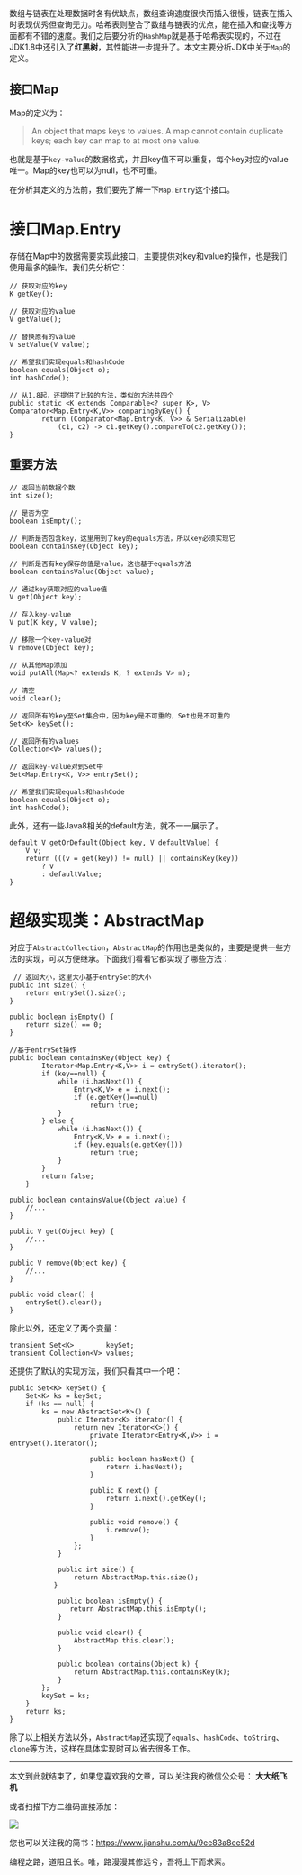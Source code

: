 数组与链表在处理数据时各有优缺点，数组查询速度很快而插入很慢，链表在插入时表现优秀但查询无力。哈希表则整合了数组与链表的优点，能在插入和查找等方面都有不错的速度。我们之后要分析的`HashMap`就是基于哈希表实现的，不过在JDK1.8中还引入了**红黑树**，其性能进一步提升了。本文主要分析JDK中关于`Map`的定义。

## 接口Map
Map的定义为：

> An object that maps keys to values.  A map cannot contain duplicate keys; each key can map to at most one value.

也就是基于`key-value`的数据格式，并且key值不可以重复，每个key对应的value唯一。Map的key也可以为null，也不可重。

在分析其定义的方法前，我们要先了解一下`Map.Entry`这个接口。

# 接口Map.Entry
存储在Map中的数据需要实现此接口，主要提供对key和value的操作，也是我们使用最多的操作。我们先分析它：

```
// 获取对应的key
K getKey();

// 获取对应的value
V getValue();

// 替换原有的value
V setValue(V value);

// 希望我们实现equals和hashCode
boolean equals(Object o);
int hashCode();

// 从1.8起，还提供了比较的方法，类似的方法共四个
public static <K extends Comparable<? super K>, V> Comparator<Map.Entry<K,V>> comparingByKey() {
        return (Comparator<Map.Entry<K, V>> & Serializable)
            (c1, c2) -> c1.getKey().compareTo(c2.getKey());
}
```

## 重要方法

```
// 返回当前数据个数
int size();

// 是否为空
boolean isEmpty();

// 判断是否包含key，这里用到了key的equals方法，所以key必须实现它
boolean containsKey(Object key);

// 判断是否有key保存的值是value，这也基于equals方法
boolean containsValue(Object value);

// 通过key获取对应的value值
V get(Object key);

// 存入key-value
V put(K key, V value);

// 移除一个key-value对
V remove(Object key);

// 从其他Map添加
void putAll(Map<? extends K, ? extends V> m);

// 清空
void clear();

// 返回所有的key至Set集合中，因为key是不可重的，Set也是不可重的
Set<K> keySet();

// 返回所有的values
Collection<V> values();

// 返回key-value对到Set中
Set<Map.Entry<K, V>> entrySet();

// 希望我们实现equals和hashCode
boolean equals(Object o);
int hashCode();
```

此外，还有一些Java8相关的default方法，就不一一展示了。

```
default V getOrDefault(Object key, V defaultValue) {
    V v;
    return (((v = get(key)) != null) || containsKey(key))
        ? v
        : defaultValue;
}
```

 # 超级实现类：AbstractMap

对应于`AbstractCollection`，`AbstractMap`的作用也是类似的，主要是提供一些方法的实现，可以方便继承。下面我们看看它都实现了哪些方法：

```
 // 返回大小，这里大小基于entrySet的大小
public int size() {
    return entrySet().size();
}

public boolean isEmpty() {
    return size() == 0;
}

//基于entrySet操作
public boolean containsKey(Object key) {
        Iterator<Map.Entry<K,V>> i = entrySet().iterator();
        if (key==null) {
            while (i.hasNext()) {
                Entry<K,V> e = i.next();
                if (e.getKey()==null)
                    return true;
            }
        } else {
            while (i.hasNext()) {
                Entry<K,V> e = i.next();
                if (key.equals(e.getKey()))
                    return true;
            }
        }
        return false;
    }

public boolean containsValue(Object value) {
    //...
}

public V get(Object key) {
    //...
}

public V remove(Object key) {
    //...
}

public void clear() {
    entrySet().clear();
}
```

除此以外，还定义了两个变量：
```
transient Set<K>        keySet;
transient Collection<V> values;
```

还提供了默认的实现方法，我们只看其中一个吧：

```
public Set<K> keySet() {
    Set<K> ks = keySet;
    if (ks == null) {
        ks = new AbstractSet<K>() {
            public Iterator<K> iterator() {
                return new Iterator<K>() {
                    private Iterator<Entry<K,V>> i = entrySet().iterator();

                    public boolean hasNext() {
                        return i.hasNext();
                    }

                    public K next() {
                        return i.next().getKey();
                    }

                    public void remove() {
                        i.remove();
                    }
                };
            }

            public int size() {
                return AbstractMap.this.size();
           }

            public boolean isEmpty() {
               return AbstractMap.this.isEmpty();
            }

            public void clear() {
                AbstractMap.this.clear();
            }

            public boolean contains(Object k) {
                return AbstractMap.this.containsKey(k);
            }
        };
        keySet = ks;
    }
    return ks;
}
```

除了以上相关方法以外，`AbstractMap`还实现了`equals`、`hashCode`、`toString`、`clone`等方法，这样在具体实现时可以省去很多工作。

---

本文到此就结束了，如果您喜欢我的文章，可以关注我的微信公众号： **大大纸飞机** 

或者扫描下方二维码直接添加：

<img src ="https://github.com/LtLei/articles/blob/master/qrcode.jpg" />

您也可以关注我的简书：https://www.jianshu.com/u/9ee83a8ee52d

编程之路，道阻且长。唯，路漫漫其修远兮，吾将上下而求索。